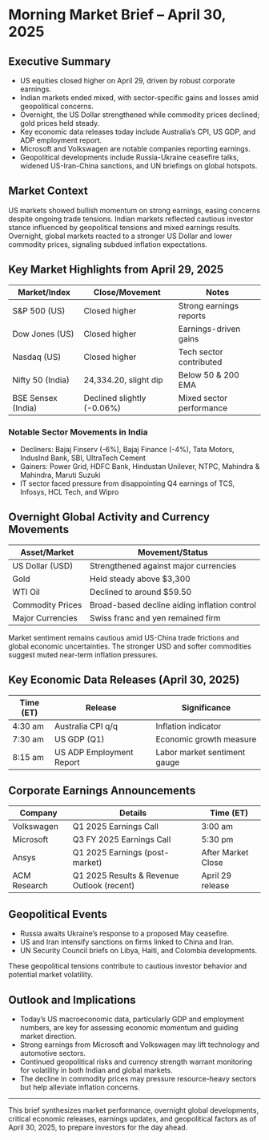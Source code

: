 # Morning Market Brief – April 30, 2025

## Executive Summary
- US equities closed higher on April 29, driven by robust corporate earnings.
- Indian markets ended mixed, with sector-specific gains and losses amid geopolitical concerns.
- Overnight, the US Dollar strengthened while commodity prices declined; gold prices held steady.
- Key economic data releases today include Australia’s CPI, US GDP, and ADP employment report.
- Microsoft and Volkswagen are notable companies reporting earnings.
- Geopolitical developments include Russia-Ukraine ceasefire talks, widened US-Iran-China sanctions, and UN briefings on global hotspots.

## Market Context
US markets showed bullish momentum on strong earnings, easing concerns despite ongoing trade tensions. Indian markets reflected cautious investor stance influenced by geopolitical tensions and mixed earnings results. Overnight, global markets reacted to a stronger US Dollar and lower commodity prices, signaling subdued inflation expectations.

## Key Market Highlights from April 29, 2025
| Market/Index       | Close/Movement                         | Notes                        |
|--------------------|---------------------------------------|------------------------------|
| S&P 500 (US)       | Closed higher                         | Strong earnings reports      |
| Dow Jones (US)     | Closed higher                         | Earnings-driven gains        |
| Nasdaq (US)        | Closed higher                         | Tech sector contributed      |
| Nifty 50 (India)   | 24,334.20, slight dip                 | Below 50 & 200 EMA           |
| BSE Sensex (India) | Declined slightly (-0.06%)             | Mixed sector performance     |

### Notable Sector Movements in India
- Decliners: Bajaj Finserv (-6%), Bajaj Finance (-4%), Tata Motors, IndusInd Bank, SBI, UltraTech Cement
- Gainers: Power Grid, HDFC Bank, Hindustan Unilever, NTPC, Mahindra & Mahindra, Maruti Suzuki
- IT sector faced pressure from disappointing Q4 earnings of TCS, Infosys, HCL Tech, and Wipro

## Overnight Global Activity and Currency Movements
| Asset/Market      | Movement/Status                                    |
|-------------------|--------------------------------------------------|
| US Dollar (USD)   | Strengthened against major currencies            |
| Gold              | Held steady above $3,300                          |
| WTI Oil           | Declined to around $59.50                         |
| Commodity Prices  | Broad-based decline aiding inflation control     |
| Major Currencies  | Swiss franc and yen remained firm                 |

Market sentiment remains cautious amid US-China trade frictions and global economic uncertainties. The stronger USD and softer commodities suggest muted near-term inflation pressures.

## Key Economic Data Releases (April 30, 2025)
| Time (ET) | Release                     | Significance                  |
|-----------|-----------------------------|-------------------------------|
| 4:30 am   | Australia CPI q/q            | Inflation indicator           |
| 7:30 am   | US GDP (Q1)                 | Economic growth measure       |
| 8:15 am   | US ADP Employment Report    | Labor market sentiment gauge  |

## Corporate Earnings Announcements
| Company     | Details                                  | Time (ET)         |
|-------------|------------------------------------------|-------------------|
| Volkswagen  | Q1 2025 Earnings Call                    | 3:00 am           |
| Microsoft   | Q3 FY 2025 Earnings Call                 | 5:30 pm           |
| Ansys       | Q1 2025 Earnings (post-market)           | After Market Close |
| ACM Research| Q1 2025 Results & Revenue Outlook (recent)| April 29 release  |

## Geopolitical Events
- Russia awaits Ukraine’s response to a proposed May ceasefire.
- US and Iran intensify sanctions on firms linked to China and Iran.
- UN Security Council briefs on Libya, Haiti, and Colombia developments.

These geopolitical tensions contribute to cautious investor behavior and potential market volatility.

## Outlook and Implications
- Today’s US macroeconomic data, particularly GDP and employment numbers, are key for assessing economic momentum and guiding market direction.
- Strong earnings from Microsoft and Volkswagen may lift technology and automotive sectors.
- Continued geopolitical risks and currency strength warrant monitoring for volatility in both Indian and global markets.
- The decline in commodity prices may pressure resource-heavy sectors but help alleviate inflation concerns.

---

This brief synthesizes market performance, overnight global developments, critical economic releases, earnings updates, and geopolitical factors as of April 30, 2025, to prepare investors for the day ahead.